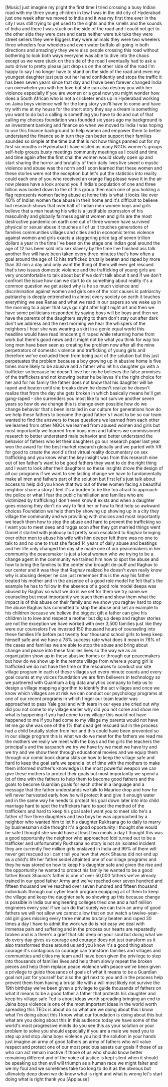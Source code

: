 
[Music]
just imagine my plight the first time I
tried crossing a busy Indian road with
my three young children in tow I was in
the old city of Hyderabad just one week
after we moved to India and it was my
first time ever in the city I was still
trying to get used to the sights and the
smells and the sounds of India and there
I was stuck on the side of the road and
I could not get to the other side
they were cars and carts neither were
tuk tuks they were street sellers they
were Biggers
they were animals they were two wheelers
three wheelers four wheelers and even
water buffalo all going in both
directions and amazingly they were also
people crossing this road without
bothering to look both ways everyone was
able to dive into the chaos except us we
were stuck on the side of the road I
eventually had to ask a auto driver to
pretty please
just drop us on the other side of the
road I&#39;m happy to say I no longer have
to stand on the side of the road and
even my youngest daughter just puts out
her hand confidently and stops the
traffic
it has been seven years since that day
and I have been forever changed India
can overwhelm you with her love but she
can also destroy you with her violence
especially if you are women or a goal
now you might wonder how does a South
African who is not a cricketer ends up
in Hyderabad working on Jaina boys
violence well for the long story you&#39;ll
have to come and have try with me at my
house for the short story they say a
dream is something you want to do but a
calling is something you have to do and
out of that calling my choices
foundation was founded six years ago my
background is an investment banking and
finance so when we moved to India I was
hoping to use this finance background to
help women and empower them to better
understand the finance so in turn they
can better support their families
sounded so simple at the time but that
is not how things panned out for my
first six months in Hyderabad I have
visited as many NGOs women&#39;s groups
self-help groups busty meetings
community meetings as I could and time
and time again after the first chai the
women would slowly open up and start
sharing the horror and brutality of
their daily lives
live sweet o mystic violence and abuse
was the norm and I soon learned that
these women and these stories were not
the exception but let&#39;s put the
statistics into reality could each one
of you who received an orange flag
please wave it in the air now please
have a look around you if India&#39;s
population of one and three billion was
boiled down to the of this group then
each one of you holding a flag
represents women facing abuse at home
this is what it looks like over 40% of
Indian women face abuse in their home
and it&#39;s difficult to believe but
research shows that over half of Indian
men women boys and girls believe that a
man heating his wife is a justifiable
expression of his masculinity and
globally fairness against women and
girls are the most destructive pandemic
on earth one out of three women have
survived physical or sexual abuse it
touches all of us
it touches generations of families
communities villages and cities and in
economic terms violence against women
and girls exacts a staggering price tag
of seven trillion dollars a year in the
time I&#39;ve been on the stage one Indian
goal around the age of 12 has been sold
into sex slavery by the time I&#39;ve
finished ass talk another five will have
been taken every three minutes
that&#39;s how often a goal around the age
of 12 hits trafficked brutally beaten
and raped by more than 30 min a day and
only want the thing of them will ever
get rescued
that&#39;s two issues domestic violence and
the trafficking of young girls are very
uncomfortable to talk about but if we
don&#39;t talk about it and if we don&#39;t
confront the issue how can we start to
do something about reality it&#39;s a common
question we get asked why is he so much
violence and discrimination against
women and girls one of the root causes
is patriarchy patriarchy is deeply
entrenched in almost every society on
earth it touches everything we see Ranas
and what we read in our papers so we
wake up in the morning to a piper that
says go right after light night art and
then we have some politicians responded
by saying boys will be boys and then we
have the parents of the daughters saying
to them
don&#39;t stay out after dark don&#39;t we
address and the next morning we hear the
whispers of the neighbors
I hear she was wearing a skirt in a
genie
equal world this headline would have
read innocent girl raped while returning
home from work but there&#39;s good news and
it might not be what you think for way
too long
men have been seen as creating the
problem now after all the mine
perpetrators of domestic violence and
trafficking of young girls and therefore
we&#39;ve excluded them from being part of
the solution but this just perpetuates
the problem because a boy growing up in
abusive home is five times more likely
to be abusive and a father who let his
daughter go with a trafficker so because
he doesn&#39;t love her no he believes the
false promises of the traffickers and
not knowing better he believes it&#39;s the
right choice for her and for his family
the father does not know that his
daughter will be raped and beaten until
she breaks down he doesn&#39;t realize
he doesn&#39;t realize that from the day she
gets broken in which basically means
he&#39;ll get gang-raped - she surrenders
you most like to not survive another
seven years so how do we change this is
change even possible how do we change
behavior that&#39;s been installed in our
culture for generations how do we help
these fathers to become the good
father&#39;s I want to be so our team wanted
to find the answers to these questions
we learned from each other we learned
from other NGOs we learned from abused
women and girls but most importantly we
learned from boys men and fathers we
commissioned research to better
understand male behavior and better
understand the behavior of fathers who
let their daughters go our research
paper last year won the award for the
best market research globally and we
parted with VR for good to create the
world&#39;s first virtual reality
documentary on sex trafficking and you
know what the key insight was from this
research nine out of ten father&#39;s want
to be good fathers they want to do the
right thing and I want to look after
their daughters so these insights drove
the design of all our programs if we
want to see lasting change we have to
fundamentally make all men and fathers
part of the solution but first let&#39;s
just talk about access to help did you
know that two out of three women facing
a beautiful neighbor share a story I
feel it&#39;s a burden to be like too afraid
to approach the police or what I fear
the public humiliation and families who
are victimized by trafficking I don&#39;t
even know it exists and when a daughter
goes missing they don&#39;t no way to find
her or how to find help
so awkward choices Foundation we help
them by showing up showing up in a city
they village the community and we
providing with choices and most
importantly we teach them how to stop
the abuse
and hard to prevent the trafficking so I
want you to meet deep and ragga soon
after they got married things went
Daniel
it started with jealousy but pretty soon
escalated to Raghav bringing over other
men to abuse his wife with him deeper
felt there was no one to talk to and no
one to trust
she faced 14 years of daily abuse and
beatings and her life only changed the
day she made one of our peacemakers in
her community the peacemaker is just a
local women who we trying to be a change
agent in the community we trained him
how to spot the abuse and how to bring
the families to the center she brought
de-puff and Raghav to our center and it
was they that Raghav realized he doesn&#39;t
even really know why is abusing deeper
he can just remember this is the way his
father treated his mother and in the
absence of a good role model he felt
that&#39;s the example he has to follow in
the absence of a good role model
deepa was abused by Raghav so what we do
is we set for them we try name.we
counseling but most importantly we teach
them and show them what the impact is of
this abuse on their family and we show
you
raghav hard to stop the abuse Raghav has
committed to stop the abuse and set an
example to his children because we
believe the biggest gift a father can
give his children is to love and respect
a mother but dig up deep and raghav
stories are not the exception we have
worked with over 3,500 families just
like they were
our counselors I&#39;ve invested 150
thousand hours of counseling into these
families life before put twenty four
thousand school girls to keep keep
himself safe and we have a 78% success
rate what does it mean in 78% of the
cases and families we are able to stop
the abuse and bring about change and
peace into these families lives
so the way we as an organization show up
in these abusive homes or through our
peacemakers but how do we show up in the
remote village from where a young girl
is trafficked we do not have the time or
the resources to conduct our site
village program in each of these
villages yet every minute counts and
every goal counts at my voices
foundation we are firm believers in
technology so we partnered with Quantium
a big data analytics company to help us
to design a village mapping algorithm to
identify the act villages and once we
know which villages are at risk we can
conduct our psychology programs at one
of our recent programs in which finger
our team leader was approached to pass
Yale goal and with tears in our eyes she
cried out why did you not come to my
village earlier why did you not come and
show me what is happening if you had
come to my village this would not have
happened to me if you had come to my
village my parents would not have let me
go she was one of the 1% that dead get
rescued
but in the process had a child brutally
stolen from her and this could have been
prevented
so in our silage program this is what we
do we meet for the fathers we read me
the mothers we really we meet with the
boys and the girls the teachers the
principal&#39;s and the sarpanch we try we
have try we meet we have try and we try
and we show them through educational
movies and we equip them through our
comic book drama skits on how to keep
the village safe and hard to keep the
goal safe we spend a lot of time with
the mothers to make them informed
mother&#39;s knowledge is the most powerful
weapon we can give these mothers to
protect their goals but most importantly
we spend a lot of time with the fathers
to help them to become good fathers and
the goals to become Guardian goals for
each other in a language and a message
that the father understands we talk to
Maurice
drop and how he will never harvested
early how he will protect it and give it
enough water and in the same way he
needs to protect his goal down later
into into child marriage hard to spot
the traffickers hard to spot the method
of the traffickers and hard to keep his
goal safe I want you to meet silo he&#39;s a
father of five three daughters and two
boys he was approached by a neighbor who
wanted him to let his daughter Rukhsana
go to daily to marry by businessman
sidle thought it&#39;s a good opportunity I
thought she would be safe I thought she
would have at least two meals a day I
thought this was a good opportunity the
neighbor who approached Idol turned out
to be a trafficker and unfortunately
Rukhsana no story is not an isolated
incident
they are currently five million girls
enslaved in India and 99% of them will
never get rescued so I can&#39;t tell you
how that work Shauna did not end up as a
child&#39;s life her father seidel attainted
one of our silage programs and they he
was stored on how to keep his daughter
safe and given the rise and the
opportunity he wanted to protect his
family he wanted to be a good father
Brook Shauna&#39;s father is one of over
50,000 fathers we&#39;ve already trained in
our good father Army and we&#39;ve reached
over seven hundred and fifteen thousand
we&#39;ve reached over seven hundred and
fifteen thousand individuals through our
cyber leach program equipping all of
them to keep the village and keep the
daughter safe
so showing up this because change is
possible in India our engineering
colleges tried one and a half million
engineers every year if we can do that
surely we can train an army of good
fathers we will not allow we cannot
allow that on our watch a
twelve-year-old girl goes missing every
three minutes brutally beaten and raped
30 times a day I have to admit the work
we do is not easy we deal with immense
pain and suffering and in the process
our hearts are repeatedly broken and is
a there&#39;s a grief that sits deep on your
soul but doing what we do every day
gives us courage and courage does not
just transform us it also transformed
those around us and you know it&#39;s a good
thing about courage it&#39;s contagious so
courage can transform families and
villages and communities and cities
my team and I have been given the
privilege to step into thousands of
families lives and help them slowly
repeat the broken pieces and help them
replace peace violence with peace we&#39;ve
been given a privilege to guide
thousands of goals of what it means to
be a Guardian goal not just for yourself
but also the girl next to you and in the
process help prevent them from having a
brutal life with a will most likely not
survive the 19th birthday we&#39;ve been
given a privilege to guide thousands of
fathers on what it means to be a good
father a father that protects his
daughter and keep his village safe Ted
is about ideas worth spreading bringing
an end to Jaina boys violence is one of
the most important ideas in the world
worth spreading this TEDx is about do so
what are we doing about this I know what
I&#39;m doing about this I know what our
foundation is doing about this but what
are you doing about this in this
audience today we have some of the
world&#39;s most progressive minds do you
see this as your solution or your
problem to solve you should especially
if you are a male we need you to step up
and stop Jaina boys violence you hold
the solution in your hands just imagine
an army of good fathers an army of
fathers who will value respect and
protect one of our most precious assets
our goals if those of us who can act
remain inactive if those of us who
should know better
remaining different and of the voice of
justice is kept silent when it should be
speaking up then evil will triumph as a
human race we might falter and we my
foul and we sometimes take too long to
do it as the obvious but ultimately
deep down we do know what is right and
what is wrong let&#39;s start doing what is
right thank you
[Applause]

